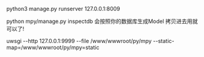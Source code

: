 
python3 manage.py runserver 127.0.0.1:8009

python mpy/manage.py inspectdb  会按照你的数据库生成Model  拷贝进去用就可以了!

uwsgi --http 127.0.0.1:9999 --file /www/wwwroot/py/mpy --static-map=/www/wwwroot/py/mpy=static